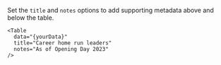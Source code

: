 Set the `title` and `notes` options to add supporting metadata above and below the table.

```svelte
<Table
  data="{yourData}"
  title="Career home run leaders"
  notes="As of Opening Day 2023"
/>
```
